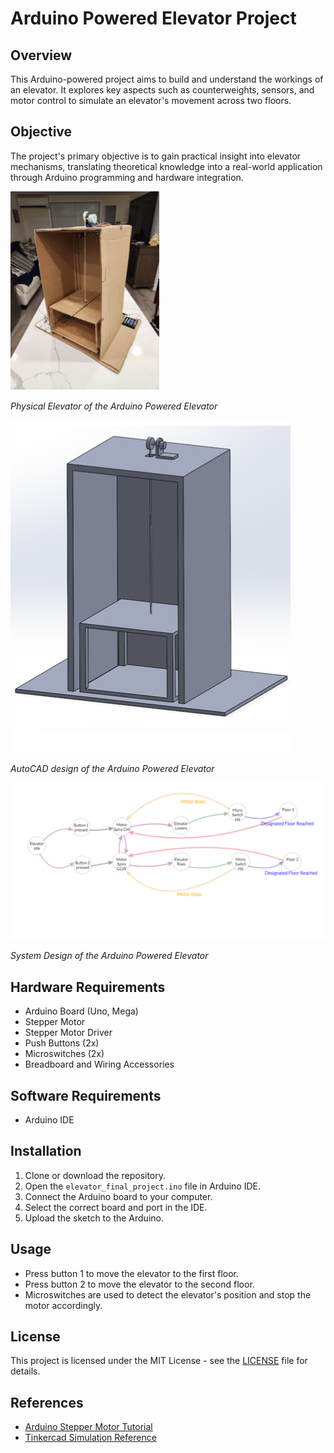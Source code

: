 # Arduino Powered Elevator Project

## Overview
This Arduino-powered project aims to build and understand the workings of an elevator. It explores key aspects such as counterweights, sensors, and motor control to simulate an elevator's movement across two floors.

## Objective
The project's primary objective is to gain practical insight into elevator mechanisms, translating theoretical knowledge into a real-world application through Arduino programming and hardware integration.

![Physical Elevator](images/Physical_Elevator.png)

*Physical Elevator of the Arduino Powered Elevator*

![AutoCAD Design](images/AUTOCAD_Elevator.png)

*AutoCAD design of the Arduino Powered Elevator*

![System Design](images/System_Design.png)

*System Design of the Arduino Powered Elevator*

## Hardware Requirements
- Arduino Board (Uno, Mega)
- Stepper Motor
- Stepper Motor Driver
- Push Buttons (2x)
- Microswitches (2x)
- Breadboard and Wiring Accessories

## Software Requirements
- Arduino IDE

## Installation
1. Clone or download the repository.
2. Open the `elevator_final_project.ino` file in Arduino IDE.
3. Connect the Arduino board to your computer.
4. Select the correct board and port in the IDE.
5. Upload the sketch to the Arduino.

## Usage
- Press button 1 to move the elevator to the first floor.
- Press button 2 to move the elevator to the second floor.
- Microswitches are used to detect the elevator's position and stop the motor accordingly.


## License
This project is licensed under the MIT License - see the [LICENSE](https://choosealicense.com/licenses/mit/) file for details.

## References
- [Arduino Stepper Motor Tutorial](https://lastminuteengineers.com/28byj48-stepper-motor-arduino-tutorial/)
- [Tinkercad Simulation Reference](https://www.tinkercad.com/things/ipIUiK3k3ar-stunning-bruticus-lappi/editel)
